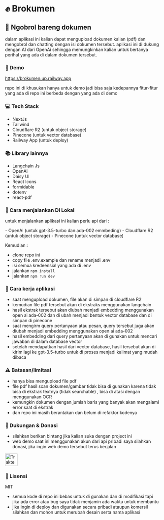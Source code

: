 # :fist: Brokumen
## :pencil: Ngobrol bareng dokumen

dalam aplikasi ini kalian dapat mengupload dokumen kalian (pdf) dan mengobrol dan chatting dengan isi dokumen tersebut.
aplikasi ini di dukung dengan AI dari OpenAi sehingga memungkinkan kalian untuk bertanya perihal yang ada di dalam dokumen tersebut.

### :art: Demo
https://brokumen.up.railway.app

repo ini di khusukan hanya untuk demo jadi bisa saja kedepannya fitur-fitur yang ada di repo ini berbeda dengan yang ada di demo


### :computer: Tech Stack
- NextJs
- Tailwind
- Cloudflare R2 (untuk object storage)
- Pinecone (untuk vector database)
- Railway App (untuk deploy)

### :books: Library lainnya
- Langchain Js
- OpenAi
- Daisy UI
- React Icons
- formidable
- dotenv
- react-pdf

### :gun: Cara menjalankan Di Lokal
<p>untuk menjalankan aplikasi ini kalian perlu api dari :</p>
- OpenAi (untuk gpt-3.5-turbo dan ada-002 emmbeding)
- Cloudflare R2 (untuk object storage)
- Pinecone (untuk vector database) 

<p>Kemudian :</p>

- clone repo ini
- copy file .env.example dan rename menjadi .env
- isi semua kredeensial yang ada di .env
- jalankan `npm install`
- jalankan `npm run dev`

### :telescope: Cara kerja aplikasi
- saat mengupload dokumen, file akan di simpan di cloudflare R2
- kemudian file pdf tersebut akan di ekstraks menggunakan langchain
- hasil ekstrak tersebut akan diubah menjadi embedding menggunakan open ai ada-002 dan di ubah menjadi bentuk vector database dan di simpan di pinecone
- saat mengirm query pertanyaan atau pesan, query tersebut juga akan diubah menjadi embedding menggunakan open ai ada-002
- hasil embedding dari query pertanyaan akan di gunakan untuk mencari jawaban di dalam database vector
- setelah mendapatkan hasil dari vector database, hasil tersebut akan di kirim lagi ke gpt-3.5-turbo untuk di proses menjadi kalimat yang mudah dibaca

### :warning: Batasan/limitasi
- hanya bisa mengupload file pdf
- file pdf hasil scan dokumen/gambar tidak bisa di gunakan karena tidak bisa di ekstrak textnya (tidak searchable) , bisa di atasi dengan menggunakan OCR
- kemungkin dokumen dengan jumlah baris yang banyak akan mengalami error saat di ekstrak
- dan repo ini masih berantakan dan belum di refaktor kodenya

### :love_letter: Dukungan & Donasi
- silahkan berikan bintang jika kalian suka dengan project ini
- web demo saat ini menggunakan akun dari api pribadi saya silahkan donasi, jika ingin web demo tersebut terus berjalan

<a href="https://trakteer.id/bagood/tip" target="_blank"><img id="wse-buttons-preview" src="https://cdn.trakteer.id/images/embed/trbtn-red-1.png" height="40" style="border:0px;height:40px;" alt="Trakteer Saya"></a>


### :page_with_curl: Lisensi
MIT 
- semua kode di repo ini bebas untuk di gunakan dan di modifikasi tapi jika ada error atau bug saya tidak menjamin ada waktu untuk membantu
- jika ingin di deploy dan digunakan secara pribadi ataupun komersil silahkan dan mohon untuk merubah desain serta nama aplikasi
